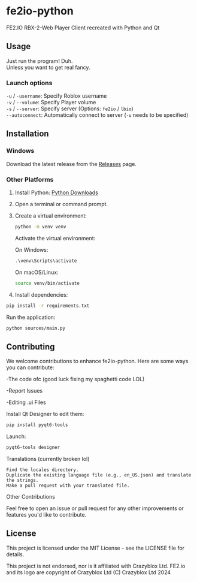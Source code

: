 # fe2io-python
 FE2.IO RBX-2-Web Player Client recreated with Python and Qt

## Usage
Just run the program! Duh.\
Unless you want to get real fancy.

### Launch options
`-u` / `-username`: Specify Roblox username\
`-v` / `--volume`: Specify Player volume\
`-s` / `--server`: Specify server (Options: `fe2io` / `lbio`)\
`--autoconnect`: Automatically connect to server (`-u` needs to be specified)

## Installation

### Windows
Download the latest release from the [Releases](https://github.com/richardios275/fe2io-python/releases) page.

### Other Platforms

1. Install Python: [Python Downloads](https://www.python.org/downloads/)
2. Open a terminal or command prompt.
3. Create a virtual environment:

    ```bash
    python -m venv venv
    ```
    Activate the virtual environment:

    On Windows:

    ```ps1
    .\venv\Scripts\activate
    ```
    On macOS/Linux:

    ```bash
    source venv/bin/activate
    ```
        
        

4. Install dependencies:

```bash
pip install -r requirements.txt
```
Run the application:

```bash
python sources/main.py
```


## Contributing

We welcome contributions to enhance fe2io-python. Here are some ways you can contribute:

-The code ofc (good luck fixing my spaghetti code LOL)

-Report Issues

-Editing .ui Files

Install Qt Designer to edit them: 
```bash
pip install pyqt6-tools
```
Launch:
```bash
pyqt6-tools designer
```


Translations (currently broken lol)

    Find the locales directory.
    Duplicate the existing language file (e.g., en_US.json) and translate the strings.
    Make a pull request with your translated file.

Other Contributions

Feel free to open an issue or pull request for any other improvements or features you'd like to contribute.

## License

This project is licensed under the MIT License - see the LICENSE file for details.

This project is not endorsed, nor is it affiliated with Crazyblox Ltd. FE2.io and its logo are copyright of Crazyblox Ltd
(C) Crazyblox Ltd 2024
